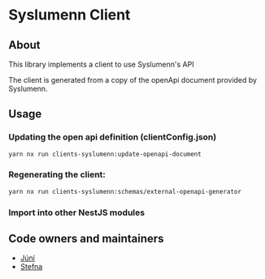 # Syslumenn Client

## About

This library implements a client to use Syslumenn's API

The client is generated from a copy of the openApi document provided by Syslumenn.

## Usage

### Updating the open api definition (clientConfig.json)

```sh
yarn nx run clients-syslumenn:update-openapi-document
```

### Regenerating the client:

```sh
yarn nx run clients-syslumenn:schemas/external-openapi-generator
```

### Import into other NestJS modules

## Code owners and maintainers

- [Júní](https://github.com/orgs/island-is/teams/juni/members)
- [Stefna](https://github.com/orgs/island-is/teams/stefna/members)
